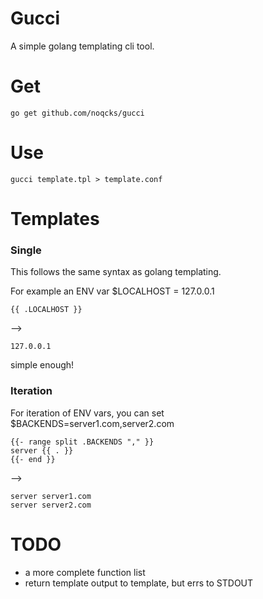# Gucci

A simple golang templating cli tool.

# Get

```
go get github.com/noqcks/gucci
```

# Use

```
gucci template.tpl > template.conf
```

# Templates

### Single

This follows the same syntax as golang templating.

For example an ENV var $LOCALHOST = 127.0.0.1

```
{{ .LOCALHOST }}
```

-->

```
127.0.0.1
```

simple enough!

### Iteration

For iteration of ENV vars, you can set $BACKENDS=server1.com,server2.com

```
{{- range split .BACKENDS "," }}
server {{ . }}
{{- end }}
```

-->

```
server server1.com
server server2.com
```

# TODO

- a more complete function list
- return template output to template, but errs to STDOUT
